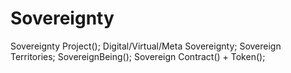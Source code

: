 # Sovereignty
Sovereignty Project(); Digital/Virtual/Meta Sovereignty; Sovereign Territories; SovereignBeing(); Sovereign Contract() + Token(); 
